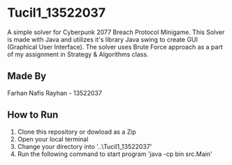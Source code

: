 # Tucil1_13522037
A simple solver for Cyberpunk 2077 Breach Protocol Minigame. This Solver is made with Java and utilizes it's library Java swing to create GUI (Graphical User Interface). The solver uses Brute Force approach as a part of my assignment in Strategy & Algorithms class.

## Made By
Farhan Nafis Rayhan - 13522037

## How to Run
1. Clone this repository or dowload as a Zip
2. Open your local terminal
3. Change your directory into '..\Tucil1_13522037'
4. Run the following command to start program 'java -cp bin src.Main'
